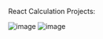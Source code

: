 React Calculation Projects:

![image](https://user-images.githubusercontent.com/64854687/122887475-c0cf5100-d362-11eb-8de8-194fae385932.png)
![image](https://user-images.githubusercontent.com/64854687/122887569-da709880-d362-11eb-9310-134b2ef98ae2.png)
